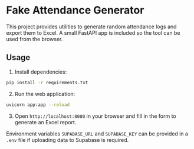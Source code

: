 # Fake Attendance Generator

This project provides utilities to generate random attendance logs and export them to Excel. A small FastAPI app is included so the tool can be used from the browser.

## Usage

1. Install dependencies:

```bash
pip install -r requirements.txt
```

2. Run the web application:

```bash
uvicorn app:app --reload
```

3. Open `http://localhost:8000` in your browser and fill in the form to generate an Excel report.

Environment variables `SUPABASE_URL` and `SUPABASE_KEY` can be provided in a `.env` file if uploading data to Supabase is required.
